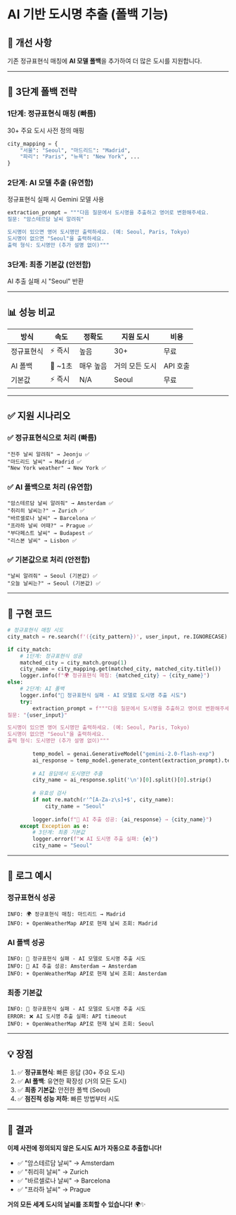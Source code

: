 # AI 기반 도시명 추출 (폴백 기능)

## 🎯 개선 사항

기존 정규표현식 매칭에 **AI 모델 폴백**을 추가하여 더 많은 도시를 지원합니다.

---

## 🔄 3단계 폴백 전략

### 1단계: 정규표현식 매칭 (빠름)
30+ 주요 도시 사전 정의 매핑
```python
city_mapping = {
    "서울": "Seoul", "마드리드": "Madrid", 
    "파리": "Paris", "뉴욕": "New York", ...
}
```

### 2단계: AI 모델 추출 (유연함)
정규표현식 실패 시 Gemini 모델 사용
```python
extraction_prompt = """다음 질문에서 도시명을 추출하고 영어로 변환해주세요.
질문: "암스테르담 날씨 알려줘"

도시명이 있으면 영어 도시명만 출력하세요. (예: Seoul, Paris, Tokyo)
도시명이 없으면 "Seoul"을 출력하세요.
출력 형식: 도시명만 (추가 설명 없이)"""
```

### 3단계: 최종 기본값 (안전함)
AI 추출 실패 시 "Seoul" 반환

---

## 📊 성능 비교

| 방식 | 속도 | 정확도 | 지원 도시 | 비용 |
|------|------|--------|----------|------|
| 정규표현식 | ⚡ 즉시 | 높음 | 30+ | 무료 |
| AI 폴백 | 🐢 ~1초 | 매우 높음 | 거의 모든 도시 | API 호출 |
| 기본값 | ⚡ 즉시 | N/A | Seoul | 무료 |

---

## ✅ 지원 시나리오

### ✅ 정규표현식으로 처리 (빠름)
```
"전주 날씨 알려줘" → Jeonju ✅
"마드리드 날씨" → Madrid ✅
"New York weather" → New York ✅
```

### ✅ AI 폴백으로 처리 (유연함)
```
"암스테르담 날씨 알려줘" → Amsterdam ✅
"취리히 날씨는?" → Zurich ✅
"바르셀로나 날씨" → Barcelona ✅
"프라하 날씨 어때?" → Prague ✅
"부다페스트 날씨" → Budapest ✅
"리스본 날씨" → Lisbon ✅
```

### ✅ 기본값으로 처리 (안전함)
```
"날씨 알려줘" → Seoul (기본값) ✅
"오늘 날씨는?" → Seoul (기본값) ✅
```

---

## 🔧 구현 코드

```python
# 정규표현식 매칭 시도
city_match = re.search(f'({city_pattern})', user_input, re.IGNORECASE)

if city_match:
    # 1단계: 정규표현식 성공
    matched_city = city_match.group(1)
    city_name = city_mapping.get(matched_city, matched_city.title())
    logger.info(f"🌍 정규표현식 매칭: {matched_city} → {city_name}")
else:
    # 2단계: AI 폴백
    logger.info("🤖 정규표현식 실패 - AI 모델로 도시명 추출 시도")
    try:
        extraction_prompt = f"""다음 질문에서 도시명을 추출하고 영어로 변환해주세요.
질문: "{user_input}"

도시명이 있으면 영어 도시명만 출력하세요. (예: Seoul, Paris, Tokyo)
도시명이 없으면 "Seoul"을 출력하세요.
출력 형식: 도시명만 (추가 설명 없이)"""
        
        temp_model = genai.GenerativeModel("gemini-2.0-flash-exp")
        ai_response = temp_model.generate_content(extraction_prompt).text.strip()
        
        # AI 응답에서 도시명만 추출
        city_name = ai_response.split('\n')[0].split()[0].strip()
        
        # 유효성 검사
        if not re.match(r'^[A-Za-z\s]+$', city_name):
            city_name = "Seoul"
        
        logger.info(f"🤖 AI 추출 성공: {ai_response} → {city_name}")
    except Exception as e:
        # 3단계: 최종 기본값
        logger.error(f"❌ AI 도시명 추출 실패: {e}")
        city_name = "Seoul"
```

---

## 📝 로그 예시

### 정규표현식 성공
```
INFO: 🌍 정규표현식 매칭: 마드리드 → Madrid
INFO: ☀️ OpenWeatherMap API로 현재 날씨 조회: Madrid
```

### AI 폴백 성공
```
INFO: 🤖 정규표현식 실패 - AI 모델로 도시명 추출 시도
INFO: 🤖 AI 추출 성공: Amsterdam → Amsterdam
INFO: ☀️ OpenWeatherMap API로 현재 날씨 조회: Amsterdam
```

### 최종 기본값
```
INFO: 🤖 정규표현식 실패 - AI 모델로 도시명 추출 시도
ERROR: ❌ AI 도시명 추출 실패: API timeout
INFO: ☀️ OpenWeatherMap API로 현재 날씨 조회: Seoul
```

---

## 💡 장점

1. ✅ **정규표현식**: 빠른 응답 (30+ 주요 도시)
2. ✅ **AI 폴백**: 유연한 확장성 (거의 모든 도시)
3. ✅ **최종 기본값**: 안전한 폴백 (Seoul)
4. ✅ **점진적 성능 저하**: 빠른 방법부터 시도

---

## 🎉 결과

**이제 사전에 정의되지 않은 도시도 AI가 자동으로 추출합니다!**

- ✅ "암스테르담 날씨" → Amsterdam
- ✅ "취리히 날씨" → Zurich  
- ✅ "바르셀로나 날씨" → Barcelona
- ✅ "프라하 날씨" → Prague

**거의 모든 세계 도시의 날씨를 조회할 수 있습니다!** 🌍✨
